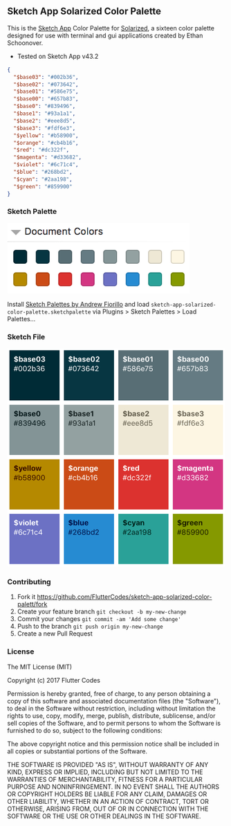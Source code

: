 ## Sketch App Solarized Color Palette

This is the [Sketch App](https://www.sketchapp.com/) Color Palette for [Solarized](http://ethanschoonover.com/solarized), a sixteen color palette designed for use with terminal and gui applications created by Ethan Schoonover.

* Tested on Sketch App v43.2

``` json
{
  "$base03": "#002b36",
  "$base02": "#073642",
  "$base01": "#586e75",
  "$base00": "#657b83",
  "$base0": "#839496",
  "$base1": "#93a1a1",
  "$base2": "#eee8d5",
  "$base3": "#fdf6e3",
  "$yellow": "#b58900",
  "$orange": "#cb4b16",
  "$red": "#dc322f",
  "$magenta": "#d33682",
  "$violet": "#6c71c4",
  "$blue": "#268bd2",
  "$cyan": "#2aa198",
  "$green": "#859900"
}
```

### Sketch Palette

![Example Sketch Palette](./example-sketchpalette.png)

Install [Sketch Palettes by Andrew Fiorillo](https://github.com/andrewfiorillo/sketch-palettes) and load `sketch-app-solarized-color-palette.sketchpalette` via Plugins > Sketch Palettes > Load Palettes...

### Sketch File

![Example Sketch File](./example-sketchfile.png)

### Contributing

1. Fork it https://github.com/FlutterCodes/sketch-app-solarized-color-palett/fork
2. Create your feature branch `git checkout -b my-new-change`
3. Commit your changes `git commit -am 'Add some change'`
4. Push to the branch `git push origin my-new-change`
5. Create a new Pull Request

### License

The MIT License (MIT)

Copyright (c) 2017 Flutter Codes

Permission is hereby granted, free of charge, to any person obtaining a copy of this software and associated documentation files (the "Software"), to deal in the Software without restriction, including without limitation the rights to use, copy, modify, merge, publish, distribute, sublicense, and/or sell copies of the Software, and to permit persons to whom the Software is furnished to do so, subject to the following conditions:

The above copyright notice and this permission notice shall be included in all copies or substantial portions of the Software.

THE SOFTWARE IS PROVIDED "AS IS", WITHOUT WARRANTY OF ANY KIND, EXPRESS OR IMPLIED, INCLUDING BUT NOT LIMITED TO THE WARRANTIES OF MERCHANTABILITY, FITNESS FOR A PARTICULAR PURPOSE AND NONINFRINGEMENT. IN NO EVENT SHALL THE AUTHORS OR COPYRIGHT HOLDERS BE LIABLE FOR ANY CLAIM, DAMAGES OR OTHER LIABILITY, WHETHER IN AN ACTION OF CONTRACT, TORT OR OTHERWISE, ARISING FROM, OUT OF OR IN CONNECTION WITH THE SOFTWARE OR THE USE OR OTHER DEALINGS IN THE SOFTWARE.